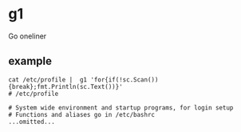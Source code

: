 # g1
Go oneliner

## example

```
cat /etc/profile |  g1 'for{if(!sc.Scan()){break};fmt.Println(sc.Text())}'
# /etc/profile

# System wide environment and startup programs, for login setup
# Functions and aliases go in /etc/bashrc
...omitted...
```
